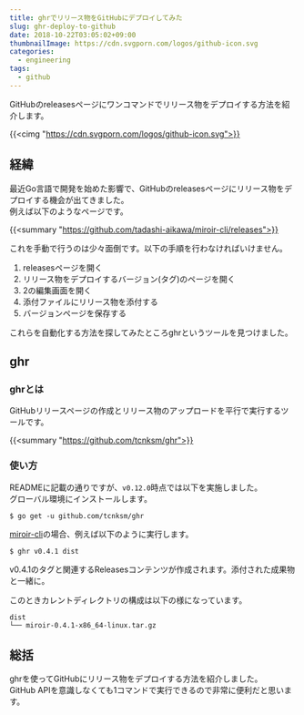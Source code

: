 ```yaml
---
title: ghrでリリース物をGitHubにデプロイしてみた
slug: ghr-deploy-to-github
date: 2018-10-22T03:05:02+09:00
thumbnailImage: https://cdn.svgporn.com/logos/github-icon.svg
categories:
  - engineering
tags:
  - github
---
```


GitHubのreleasesページにワンコマンドでリリース物をデプロイする方法を紹介します。

<!--more-->

{{<cimg "https://cdn.svgporn.com/logos/github-icon.svg">}}

<!--toc-->


経緯
----

最近Go言語で開発を始めた影響で、GitHubのreleasesページにリリース物をデプロイする機会が出てきました。  
例えば以下のようなページです。

{{<summary "https://github.com/tadashi-aikawa/miroir-cli/releases">}}

これを手動で行うのは少々面倒です。以下の手順を行わなければいけません。

1. releasesページを開く
2. リリース物をデプロイするバージョン(タグ)のページを開く
3. 2の編集画面を開く
4. 添付ファイルにリリース物を添付する
5. バージョンページを保存する

これらを自動化する方法を探してみたところghrというツールを見つけました。


ghr
---

### ghrとは

GitHubリリースページの作成とリリース物のアップロードを平行で実行するツールです。

{{<summary "https://github.com/tcnksm/ghr">}}

### 使い方

READMEに記載の通りですが、`v0.12.0`時点では以下を実施しました。  
グローバル環境にインストールします。

```
$ go get -u github.com/tcnksm/ghr
```

[miroir-cli]の場合、例えば以下のように実行します。

```
$ ghr v0.4.1 dist
```

v0.4.1のタグと関連するReleasesコンテンツが作成されます。添付された成果物と一緒に。

このときカレントディレクトリの構成は以下の様になっています。

```
dist
└── miroir-0.4.1-x86_64-linux.tar.gz
```

総括
----

ghrを使ってGitHubにリリース物をデプロイする方法を紹介しました。  
GitHub APIを意識しなくても1コマンドで実行できるので非常に便利だと思います。


[miroir-cli]: https://github.com/tadashi-aikawa/miroir-cli
